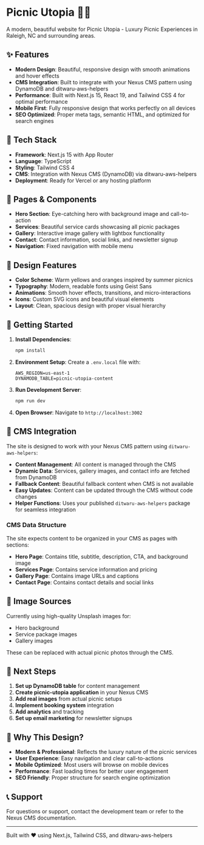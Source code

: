# Picnic Utopia 🧺✨

A modern, beautiful website for Picnic Utopia - Luxury Picnic Experiences in Raleigh, NC and surrounding areas.

## ✨ Features

- **Modern Design**: Beautiful, responsive design with smooth animations and hover effects
- **CMS Integration**: Built to integrate with your Nexus CMS pattern using DynamoDB and ditwaru-aws-helpers
- **Performance**: Built with Next.js 15, React 19, and Tailwind CSS 4 for optimal performance
- **Mobile First**: Fully responsive design that works perfectly on all devices
- **SEO Optimized**: Proper meta tags, semantic HTML, and optimized for search engines

## 🚀 Tech Stack

- **Framework**: Next.js 15 with App Router
- **Language**: TypeScript
- **Styling**: Tailwind CSS 4
- **CMS**: Integration with Nexus CMS (DynamoDB) via ditwaru-aws-helpers
- **Deployment**: Ready for Vercel or any hosting platform

## 📱 Pages & Components

- **Hero Section**: Eye-catching hero with background image and call-to-action
- **Services**: Beautiful service cards showcasing all picnic packages
- **Gallery**: Interactive image gallery with lightbox functionality
- **Contact**: Contact information, social links, and newsletter signup
- **Navigation**: Fixed navigation with mobile menu

## 🎨 Design Features

- **Color Scheme**: Warm yellows and oranges inspired by summer picnics
- **Typography**: Modern, readable fonts using Geist Sans
- **Animations**: Smooth hover effects, transitions, and micro-interactions
- **Icons**: Custom SVG icons and beautiful visual elements
- **Layout**: Clean, spacious design with proper visual hierarchy

## 🚀 Getting Started

1. **Install Dependencies**:

   ```bash
   npm install
   ```

2. **Environment Setup**:
   Create a `.env.local` file with:

   ```env
   AWS_REGION=us-east-1
   DYNAMODB_TABLE=picnic-utopia-content
   ```

3. **Run Development Server**:

   ```bash
   npm run dev
   ```

4. **Open Browser**:
   Navigate to `http://localhost:3002`

## 🔧 CMS Integration

The site is designed to work with your Nexus CMS pattern using `ditwaru-aws-helpers`:

- **Content Management**: All content is managed through the CMS
- **Dynamic Data**: Services, gallery images, and contact info are fetched from DynamoDB
- **Fallback Content**: Beautiful fallback content when CMS is not available
- **Easy Updates**: Content can be updated through the CMS without code changes
- **Helper Functions**: Uses your published `ditwaru-aws-helpers` package for seamless integration

### CMS Data Structure

The site expects content to be organized in your CMS as pages with sections:

- **Hero Page**: Contains title, subtitle, description, CTA, and background image
- **Services Page**: Contains service information and pricing
- **Gallery Page**: Contains image URLs and captions
- **Contact Page**: Contains contact details and social links

## 📸 Image Sources

Currently using high-quality Unsplash images for:

- Hero background
- Service package images
- Gallery images

These can be replaced with actual picnic photos through the CMS.

## 🎯 Next Steps

1. **Set up DynamoDB table** for content management
2. **Create picnic-utopia application** in your Nexus CMS
3. **Add real images** from actual picnic setups
4. **Implement booking system** integration
5. **Add analytics** and tracking
6. **Set up email marketing** for newsletter signups

## 🌟 Why This Design?

- **Modern & Professional**: Reflects the luxury nature of the picnic services
- **User Experience**: Easy navigation and clear call-to-actions
- **Mobile Optimized**: Most users will browse on mobile devices
- **Performance**: Fast loading times for better user engagement
- **SEO Friendly**: Proper structure for search engine optimization

## 📞 Support

For questions or support, contact the development team or refer to the Nexus CMS documentation.

---

Built with ❤️ using Next.js, Tailwind CSS, and ditwaru-aws-helpers
